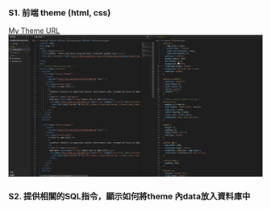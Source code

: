 ### S1. 前端 theme (html, css)

[My Theme URL](https://codepen.io/utilitybend/pen/bGvjLba)
![](Server_S1.png)

### S2. 提供相關的SQL指令，顯示如何將theme 內data放入資料庫中